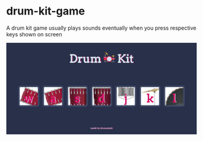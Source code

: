 # drum-kit-game
A drum kit game usually plays sounds eventually when you press respective keys shown on screen

![Screenshot](screenshot.jpg)
